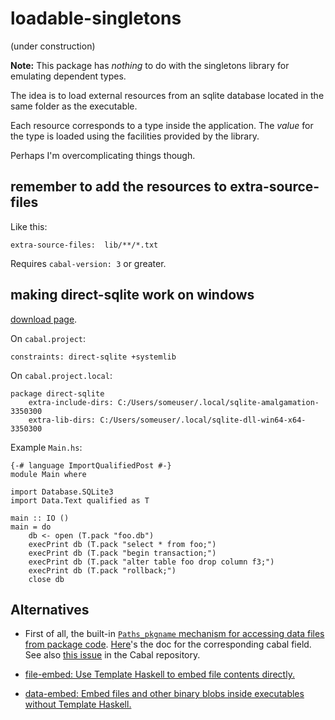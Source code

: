 # loadable-singletons

(under construction)

**Note:** This package has *nothing* to do with the singletons library for emulating dependent types.

The idea is to load external resources from an sqlite database located in the
same folder as the executable.

Each resource corresponds to a type inside the application. The *value* for the
type is loaded using the facilities provided by the library.

Perhaps I'm overcomplicating things though.

## remember to add the resources to extra-source-files

Like this:

    extra-source-files:  lib/**/*.txt

Requires `cabal-version: 3` or greater.

## making direct-sqlite work on windows

[download page](https://www.sqlite.org/download.html).

On `cabal.project`:

    constraints: direct-sqlite +systemlib

On `cabal.project.local`:

    package direct-sqlite
        extra-include-dirs: C:/Users/someuser/.local/sqlite-amalgamation-3350300
        extra-lib-dirs: C:/Users/someuser/.local/sqlite-dll-win64-x64-3350300

Example `Main.hs`:

    {-# language ImportQualifiedPost #-}
    module Main where

    import Database.SQLite3
    import Data.Text qualified as T

    main :: IO ()
    main = do
        db <- open (T.pack "foo.db")
        execPrint db (T.pack "select * from foo;")
        execPrint db (T.pack "begin transaction;")
        execPrint db (T.pack "alter table foo drop column f3;")
        execPrint db (T.pack "rollback;")
        close db

## Alternatives

- First of all, the built-in [`Paths_pkgname` mechanism for accessing data files from package code](https://cabal.readthedocs.io/en/latest/cabal-package.html?highlight=getDataFileName%20#accessing-data-files-from-package-code). [Here](https://cabal.readthedocs.io/en/latest/cabal-package.html?highlight=data%20files#pkg-field-data-files)'s the doc for the corresponding cabal field. See also [this issue](https://github.com/haskell/cabal/issues/6096) in the Cabal repository.

- [file-embed: Use Template Haskell to embed file contents directly.](https://hackage.haskell.org/package/file-embed)

- [data-embed: Embed files and other binary blobs inside executables without Template Haskell.](https://hackage.haskell.org/package/data-embed)

